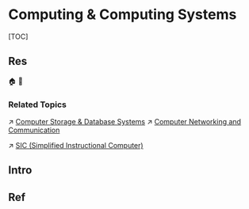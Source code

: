 # Computing & Computing Systems

[TOC]



## Res
🏠 
🚧 


### Related Topics
↗ [Computer Storage & Database Systems](../../🍕%20Computer%20Storage%20&%20Database%20Systems/Computer%20Storage%20&%20Database%20Systems.md)
↗ [Computer Networking and Communication](../../🏎️%20Computer%20Networking%20and%20Communication/Computer%20Networking%20and%20Communication.md)

↗ [SIC (Simplified Instructional Computer)](../Computer%20Architecture/Computer%20Microarchitectures%20(Computer%20Organization)%20&%20von%20Neumann%20Model/🤵%20Non-von%20Neumann%20Based%20Microarchitectures/SIC%20(Simplified%20Instructional%20Computer).md)



## Intro



## Ref
